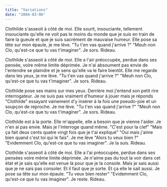 ```yaml
---
title: "Variations"
date: "2004-03-06"
---
```


Clothilde s'asseoit à côté de moi. Elle sourit, insouciante, tellement insouciante qu'elle ne voit pas le moins du monde que je suis en train de faire la gueule et que je suis sacrément de mauvaise humeur. Elle pose sa tête sur mon épaule, je me lève. "Tu t'en vas quand j'arrive ?" "Meuh non Clo, qu'est-ce que tu vas t'imaginer". Je sors. Rideau.

Clothilde s'asseoit à côté de moi. Elle a l'air préoccupée, perdue dans ses pensée, voire même limite déprimée. Je n'ai absoument pas envie de l'entendre se plaindre et je sens qu'elle va le faire bientôt. Elle me regarde dans les yeux, je me lève. "Tu t'en vas quand j'arrive ?" "Meuh non Clo, qu'est-ce que tu vas t'imaginer". Je sors. Rideau.

Clothilde pose ses mains sur mes yeux. Derrière moi j'entend son petit rire interrogateur. Je ne suis pas vraiment d'humeur à jouer mais je réponds "Clothilde" essayant vainement d'y insérer à la fois une pseudo-joie et un soupçon de reproche. Je me lève. "Tu t'en vas quand j'arrive ?" "Meuh non Clo, qu'est-ce que tu vas t'imaginer". Je sors. Rideau.

Clothilde est à la porte. Elle m'appelle, elle a besoin que je vienne l'aider. Je n'en ai pas envie. Mais je l'interroge quand même. "C'est pour la clef" "Mais ça fait deux cents quatre vingt fois que je t'ai expliqué" "Oui mais j'aime bien quand c'est toi qui le fais". Je me lève "Alors tu veux bien ?" "Evidemment Clo, qu'est-ce que tu vas imaginer". Je la suis. Rideau.

Clothilde s'asseoit à côté de moi. Elle a l'ai préoccupée, perdue dans ses pensées voire même limite déprimée. Je n'aime pas du tout la voir dans cet état et je sais qu'elle est venue là pour que je la console. Mais je sais aussi que je ne sais pas consoler. Et il faut que je sorte. Et ça elle le sait aussi. Je pose sa tête sur mon épaule. "Tu veux bien rester" "Evidemment Clo, qu'est-ce que tu vas imaginer". Je reste. Rideau.

